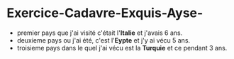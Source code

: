 # Exercice-Cadavre-Exquis-Ayse- 
* premier pays que j'ai visité c'était l'__Italie__ et j'avais 6 ans.
* deuxieme pays ou j'ai été, c'est l'__Eypte__ et j'y ai vécu 5 ans.
* troisieme pays dans le quel j'ai vécu est la __Turquie__ et ce pendant 3 ans.
